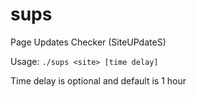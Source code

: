 # sups
Page Updates Checker (SiteUPdateS)

Usage: `./sups <site> [time delay]`

Time delay is optional and default is 1 hour
